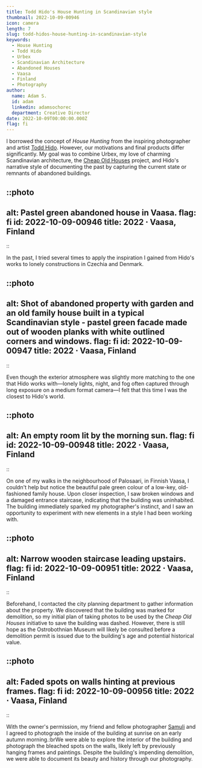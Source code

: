 ```yaml
---
title: Todd Hido's House Hunting in Scandinavian style
thumbnail: 2022-10-09-00946
icon: camera
length: 7
slug: todd-hidos-house-hunting-in-scandinavian-style
keywords:
  - House Hunting
  - Todd Hido
  - Urbex
  - Scandinavian Architecture
  - Abandoned Houses
  - Vaasa
  - Finland
  - Photography
author:
  name: Adam S.
  id: adam
  linkedin: adamsochorec
  department: Creative Director
date: 2022-10-09T00:00:00.000Z
flag: fi
---
```


I borrowed the concept of *House Hunting* from the inspiring photographer and artist [Todd Hido](http://www.toddhido.com/). However, our motivations and final products differ significantly. My goal was to combine Urbex, my love of charming Scandinavian architecture, the [Cheap Old Houses](https://www.instagram.com/CHEAPOLDHOUSES/) project, and Hido's narrative style of documenting the past by capturing the current state or remnants of abandoned buildings.

::photo
---
alt: Pastel green abandoned house in Vaasa.
flag: fi
id: 2022-10-09-00946
title: 2022 ⋅ Vaasa, Finland
---
::

In the past, I tried several times to apply the inspiration I gained from Hido's works to lonely constructions in Czechia and Denmark.

::photo
---
alt: Shot of abandoned property with garden and an old family house built in a
  typical Scandinavian style - pastel green facade made out of wooden planks
  with white outlined corners and windows.
flag: fi
id: 2022-10-09-00947
title: 2022 ⋅ Vaasa, Finland
---
::

Even though the exterior atmosphere was slightly more matching to the one that Hido works with—lonely lights, night, and fog often captured through long exposure on a medium format camera—I felt that this time I was the closest to Hido's world.

::photo
---
alt: An empty room lit by the morning sun.
flag: fi
id: 2022-10-09-00948
title: 2022 ⋅ Vaasa, Finland
---
::

On one of my walks in the neighbourhood of Palosaari, in Finnish Vaasa, I couldn't help but notice the beautiful pale green colour of a low-key, old-fashioned family house. Upon closer inspection, I saw broken windows and a damaged entrance staircase, indicating that the building was uninhabited. The building immediately sparked my photographer's instinct, and I saw an opportunity to experiment with new elements in a style I had been working with.

::photo
---
alt: Narrow wooden staircase leading upstairs.
flag: fi
id: 2022-10-09-00951
title: 2022 ⋅ Vaasa, Finland
---
::

Beforehand, I contacted the city planning department to gather information about the property. We discovered that the building was marked for demolition, so my initial plan of taking photos to be used by the *Cheap Old Houses* initiative to save the building was dashed. However, there is still hope as the Ostrobothnian Museum will likely be consulted before a demolition permit is issued due to the building's age and potential historical value.

::photo
---
alt: Faded spots on walls hinting at previous frames.
flag: fi
id: 2022-10-09-00956
title: 2022 ⋅ Vaasa, Finland
---
::

With the owner's permission, my friend and fellow photographer [Samuli](https://www.instagram.com/samuliframes/) and I agreed to photograph the inside of the building at sunrise on an early autumn morning.:brWe were able to explore the interior of the building and photograph the bleached spots on the walls, likely left by previously hanging frames and paintings. Despite the building's impending demolition, we were able to document its beauty and history through our photography.
